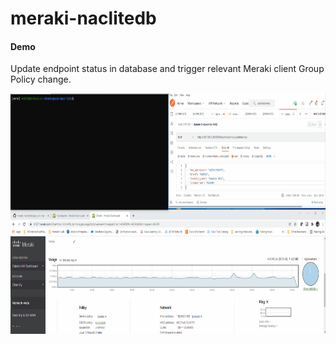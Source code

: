 # meraki-naclitedb

#### Demo
   Update endpoint status in database and trigger relevant Meraki client Group Policy change.
    
   <img src=gifs/naclitemeraki.gif width="615" height="385">

